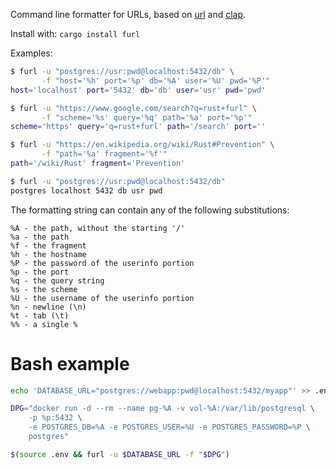 Command line formatter for URLs, based on [url](https://docs.rs/url)
and [clap](https://docs.rs/clap).

Install with: `cargo install furl`

Examples:

```bash
$ furl -u "postgres://usr:pwd@localhost:5432/db" \
       -f "host='%h' port='%p' db='%A' user='%U' pwd='%P'"
host='localhost' port='5432' db='db' user='usr' pwd='pwd'

$ furl -u "https://www.google.com/search?q=rust+furl" \
       -f "scheme='%s' query='%q' path='%a' port='%p'"
scheme='https' query='q=rust+furl' path='/search' port=''

$ furl -u "https://en.wikipedia.org/wiki/Rust#Prevention" \
       -f "path='%a' fragment='%f'"
path='/wiki/Rust' fragment='Prevention'

$ furl -u "postgres://usr:pwd@localhost:5432/db"
postgres localhost 5432 db usr pwd  
```

The formatting string can contain any of the following substitutions:
```text
%A - the path, without the starting '/'
%a - the path
%f - the fragment
%h - the hostname
%P - the password of the userinfo portion
%p - the port
%q - the query string
%s - the scheme
%U - the username of the userinfo portion
%n - newline (\n)
%t - tab (\t)
%% - a single %
```

# Bash example

```bash
echo 'DATABASE_URL="postgres://webapp:pwd@localhost:5432/myapp"' >> .env

DPG="docker run -d --rm --name pg-%A -v vol-%A:/var/lib/postgresql \
    -p %p:5432 \
    -e POSTGRES_DB=%A -e POSTGRES_USER=%U -e POSTGRES_PASSWORD=%P \
    postgres"

$(source .env && furl -u $DATABASE_URL -f "$DPG")
```
